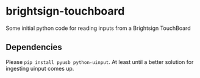 # brightsign-touchboard
Some initial python code for reading inputs from a Brightsign TouchBoard

## Dependencies
Please `pip install pyusb python-uinput`. At least until a better solution for ingesting uinput comes up.
